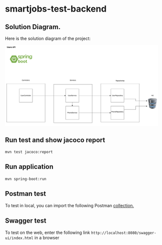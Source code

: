 # smartjobs-test-backend

## Solution Diagram.

Here is the solution diagram of the project:

![Architecture Diagram](docs/solution-diagram.png)

## Run test and show jacoco report
`
mvn test jacoco:report
`

## Run application
`
mvn spring-boot:run
`

## Postman test
To test in local, you can import the following Postman [collection.](postman/Test_SmartJobs.postman_collection.json)

## Swagger test
To test on the web, enter the following link
`
http://localhost:8080/swagger-ui/index.html
` in a browser

